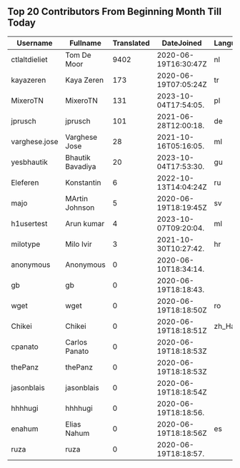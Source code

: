 ## Top 20 Contributors From Beginning Month Till Today ##
|Username|Fullname|Translated|DateJoined|Language|
|--------|--------|----------|----------|-------|
|ctlaltdieliet|Tom De Moor|9402|2020-06-19T16:30:47Z|nl|
|kayazeren|Kaya Zeren|173|2020-06-19T07:05:24Z|tr|
|MixeroTN|MixeroTN|131|2023-10-04T17:54:05.|pl|
|jprusch|jprusch|101|2021-06-28T12:00:18.|de|
|varghese.jose|Varghese Jose|28|2021-10-16T05:16:05.|ml|
|yesbhautik|Bhautik Bavadiya|20|2023-10-04T17:53:30.|gu|
|Eleferen|Konstantin|6|2022-10-13T14:04:24Z|ru|
|majo|MArtin Johnson|5|2020-06-19T18:19:45Z|sv|
|h1usertest|Arun kumar|4|2023-10-07T09:20:04.|ml|
|milotype|Milo Ivir|3|2021-10-30T10:27:42.|hr|
|anonymous|Anonymous|0|2020-06-10T18:34:14.||
|gb|gb|0|2020-06-19T18:18:43.||
|wget|wget|0|2020-06-19T18:18:50Z|ro|
|Chikei|Chikei|0|2020-06-19T18:18:51Z|zh_Hant|
|cpanato|Carlos Panato|0|2020-06-19T18:18:53Z||
|thePanz|thePanz|0|2020-06-19T18:18:53Z||
|jasonblais|jasonblais|0|2020-06-19T18:18:54Z||
|hhhhugi|hhhhugi|0|2020-06-19T18:18:56.||
|enahum|Elias  Nahum|0|2020-06-19T18:18:56Z|es|
|ruza|ruza|0|2020-06-19T18:18:57.||
